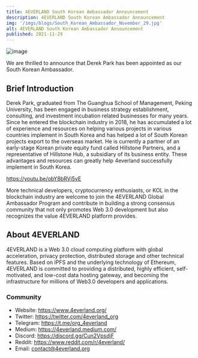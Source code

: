 ```yaml
---
title: 4EVERLAND South Korean Ambassador Announcement
description: 4EVERLAND South Korean Ambassador Announcement
img: '/imgs/blogs/South_Korean_Ambassador_November_29.jpg'
alt: 4EVERLAND South Korean Ambassador Announcement
published: 2021-11-29
---
```


![image](/imgs/blogs/South_Korean_Ambassador_November_29.jpg)

We are thrilled to announce that Derek Park has been appointed as our South Korean Ambassador.

## Brief Introduction

Derek Park, graduated from The Guanghua School of Management, Peking University, has been engaged in business strategy establishment, consulting, and investment incubation related businesses for many years. Since he entered the blockchain industry in 2018, he has accumulated a lot of experience and resources on helping various projects in various countries implement in South Korea and has helped a lot of South Korean projects export to the overseas market. He is currently a partner of an early-stage Korean private equity fund called Hillstone Partners, and a representative of Hillstone Hub, a subsidiary of its business entity. These advantages and resources can greatly help 4everland successfully implement in South Korea.

https://youtu.be/obY8bRVi5vE

More technical developers, cryptocurrency enthusiasts, or KOL in the blockchain industry are welcome to join the 4EVERLAND Global Ambassador Program and contribute in building a strong consensus community that not only promotes Web 3.0 development but also recognizes the value 4EVERLAND platform provides.

## About 4EVERLAND

4EVERLAND is a Web 3.0 cloud computing platform with global acceleration, privacy protection, distributed storage and other technical features. Based on IPFS and the underlying technology of Ethereum, 4EVERLAND is committed to providing a distributed, highly efficient, self-motivated, and low-cost data hosting gateway, and becoming the infrastructure for millions of Web3.0 developers and applications.

### Community

- Website: https://www.4everland.org/
- Twitter: https://twitter.com/4everland_org
- Telegram: https://t.me/org_4everland
- Medium: https://4everland.medium.com/
- Discord: https://discord.gg/Cun2VpsdjF
- Reddit: https://www.reddit.com/r/4everland/
- Email: contact@4everland.org
